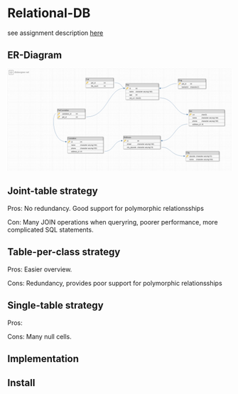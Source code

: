 # Relational-DB

see assignment description [here](01-relational-db.pdf)

## ER-Diagram

![image](Diagram/ER.png)

## Joint-table strategy
Pros: No redundancy. Good support for polymorphic relationsships

Con: Many JOIN operations when queryring, poorer performance, more complicated SQL statements.


## Table-per-class strategy
Pros: Easier overview.

Cons: Redundancy, provides poor support for polymorphic relationsships


## Single-table strategy
Pros:

Cons: Many null cells. 


## Implementation


## Install
